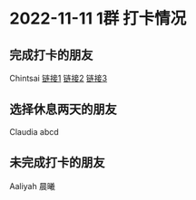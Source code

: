 # 2022-11-11 1群 打卡情况
## 完成打卡的朋友
Chintsai [链接1](http://mmbiz.qpic.cn/mmbiz_jpg/fKBOEML39zo3YNlmMC2ffbjjNwNNMODqQ5ayXhxfGiaiaPn2UQUDstPHQRx8Q2O2qJvNx9unmVjqUsTVsRWFDxKg/0) [链接2](http://mmbiz.qpic.cn/mmbiz_jpg/fKBOEML39zo3YNlmMC2ffbjjNwNNMODqvTwpAyy8nggybZE2DINo6J2iaAJ00ffLibjlP2WL17j312ehwrRA2GCw/0) [链接3](http://mmbiz.qpic.cn/mmbiz_jpg/fKBOEML39zo3YNlmMC2ffbjjNwNNMODq0iapUUyocztgWG3RN70EBpjsLc1LXibbricNKagBPnndeCI9R1SoM6kow/0) <br>
## 选择休息两天的朋友
Claudia
abcd

## 未完成打卡的朋友
Aaliyah
晨曦

